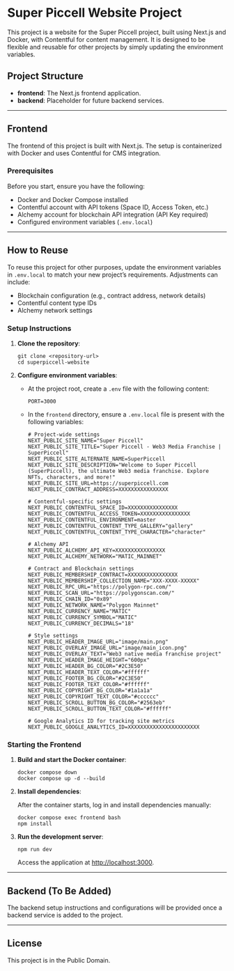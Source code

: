 # Super Piccell Website Project

This project is a website for the Super Piccell project, built using Next.js and Docker, with Contentful for content management. It is designed to be flexible and reusable for other projects by simply updating the environment variables.

## Project Structure

- **frontend**: The Next.js frontend application.
- **backend**: Placeholder for future backend services.

---

## Frontend

The frontend of this project is built with Next.js. The setup is containerized with Docker and uses Contentful for CMS integration.

### Prerequisites

Before you start, ensure you have the following:

- Docker and Docker Compose installed
- Contentful account with API tokens (Space ID, Access Token, etc.)
- Alchemy account for blockchain API integration (API Key required)
- Configured environment variables (`.env.local`)

---

## How to Reuse

To reuse this project for other purposes, update the environment variables in `.env.local` to match your new project’s requirements. Adjustments can include:

- Blockchain configuration (e.g., contract address, network details)
- Contentful content type IDs
- Alchemy network settings

### Setup Instructions

1. **Clone the repository**:

   ```
   git clone <repository-url>
   cd superpiccell-website
   ```

2. **Configure environment variables**:

   - At the project root, create a `.env` file with the following content:
     ```
     PORT=3000
     ```

   - In the `frontend` directory, ensure a `.env.local` file is present with the following variables:
     ```
     # Project-wide settings
     NEXT_PUBLIC_SITE_NAME="Super Piccell"
     NEXT_PUBLIC_SITE_TITLE="Super Piccell - Web3 Media Franchise | SuperPiccell"
     NEXT_PUBLIC_SITE_ALTERNATE_NAME=SuperPiccell
     NEXT_PUBLIC_SITE_DESCRIPTION="Welcome to Super Piccell (SuperPiccell), the ultimate Web3 media franchise. Explore NFTs, characters, and more!"
     NEXT_PUBLIC_SITE_URL=https://superpiccell.com
     NEXT_PUBLIC_CONTRACT_ADDRESS=XXXXXXXXXXXXXXXX

     # Contentful-specific settings
     NEXT_PUBLIC_CONTENTFUL_SPACE_ID=XXXXXXXXXXXXXXXX
     NEXT_PUBLIC_CONTENTFUL_ACCESS_TOKEN=XXXXXXXXXXXXXXXX
     NEXT_PUBLIC_CONTENTFUL_ENVIRONMENT=master
     NEXT_PUBLIC_CONTENTFUL_CONTENT_TYPE_GALLERY="gallery"
     NEXT_PUBLIC_CONTENTFUL_CONTENT_TYPE_CHARACTER="character"

     # Alchemy API
     NEXT_PUBLIC_ALCHEMY_API_KEY=XXXXXXXXXXXXXXXX
     NEXT_PUBLIC_ALCHEMY_NETWORK="MATIC_MAINNET"

     # Contract and Blockchain settings
     NEXT_PUBLIC_MEMBERSHIP_CONTRACT=XXXXXXXXXXXXXXXX
     NEXT_PUBLIC_MEMBERSHIP_COLLECTION_NAME="XXX-XXXX-XXXXX"
     NEXT_PUBLIC_RPC_URL="https://polygon-rpc.com/"
     NEXT_PUBLIC_SCAN_URL="https://polygonscan.com/"
     NEXT_PUBLIC_CHAIN_ID="0x89"
     NEXT_PUBLIC_NETWORK_NAME="Polygon Mainnet"
     NEXT_PUBLIC_CURRENCY_NAME="MATIC"
     NEXT_PUBLIC_CURRENCY_SYMBOL="MATIC"
     NEXT_PUBLIC_CURRENCY_DECIMALS="18"

     # Style settings
     NEXT_PUBLIC_HEADER_IMAGE_URL="image/main.png"
     NEXT_PUBLIC_OVERLAY_IMAGE_URL="image/main_icon.png"
     NEXT_PUBLIC_OVERLAY_TEXT="Web3 native media franchise project"
     NEXT_PUBLIC_HEADER_IMAGE_HEIGHT="600px"
     NEXT_PUBLIC_HEADER_BG_COLOR="#2C3E50"
     NEXT_PUBLIC_HEADER_TEXT_COLOR="#ffffff"
     NEXT_PUBLIC_FOOTER_BG_COLOR="#2C3E50"
     NEXT_PUBLIC_FOOTER_TEXT_COLOR="#ffffff"
     NEXT_PUBLIC_COPYRIGHT_BG_COLOR="#1a1a1a"
     NEXT_PUBLIC_COPYRIGHT_TEXT_COLOR="#cccccc"
     NEXT_PUBLIC_SCROLL_BUTTON_BG_COLOR="#2563eb"
     NEXT_PUBLIC_SCROLL_BUTTON_TEXT_COLOR="#ffffff"

     # Google Analytics ID for tracking site metrics
     NEXT_PUBLIC_GOOGLE_ANALYTICS_ID=XXXXXXXXXXXXXXXXXXXXXXX
     ```

### Starting the Frontend

1. **Build and start the Docker container**:

   ```
   docker compose down
   docker compose up -d --build
   ```

2. **Install dependencies**:

   After the container starts, log in and install dependencies manually:

   ```
   docker compose exec frontend bash
   npm install
   ```

3. **Run the development server**:

   ```
   npm run dev
   ```

   Access the application at [http://localhost:3000](http://localhost:3000).

---

## Backend (To Be Added)

The backend setup instructions and configurations will be provided once a backend service is added to the project. 

---

## License

This project is in the Public Domain.
